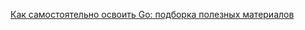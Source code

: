

[Как самостоятельно освоить Go: подборка полезных материалов](https://education.yandex.ru/journal/kak-osvoit-go)
